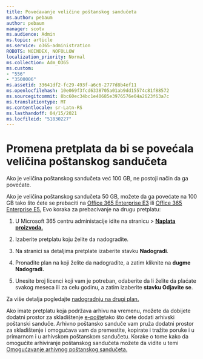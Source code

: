```yaml
---
title: Povećavanje veličine poštanskog sandučeta
ms.author: pebaum
author: pebaum
manager: scotv
ms.audience: Admin
ms.topic: article
ms.service: o365-administration
ROBOTS: NOINDEX, NOFOLLOW
localization_priority: Normal
ms.collection: Adm_O365
ms.custom:
- "556"
- "3500006"
ms.assetid: 33641df2-fc29-493f-a6c6-2777d8b4ef11
ms.openlocfilehash: 10e069f3fcd6338705a01ab9dd15574c81f88572
ms.sourcegitcommit: 8bc60ec34bc1e40685e3976576e04a2623f63a7c
ms.translationtype: MT
ms.contentlocale: sr-Latn-RS
ms.lasthandoff: 04/15/2021
ms.locfileid: "51830227"
---
```

# <a name="switch-subscriptions-to-increase-mailbox-size"></a>Promena pretplata da bi se povećala veličina poštanskog sandučeta

Ako je veličina poštanskog sandučeta već 100 GB, ne postoji način da ga povećate.
  
Ako je veličina poštanskog sandučeta 50 GB, možete da ga povećate na 100 GB tako što ćete se prebaciti na [Office 365 Enterprise E3](https://products.office.com/business/office-365-enterprise-e3-business-software) ili [Office 365 Enterprise E5.](https://products.office.com/business/office-365-enterprise-e5-business-software) Evo koraka za prebacivanje na drugu pretplatu:
  
1. U Microsoft 365 centru administacije idite na stranicu  \> **[Naplata proizvoda.](https://go.microsoft.com/fwlink/p/?linkid=842054)**

2. Izaberite pretplatu koju želite da nadogradite.

3. Na stranici sa detaljima pretplate izaberite stavku **Nadogradi**.

4. Pronađite plan na koji želite da nadogradite, a zatim kliknite na **dugme Nadogradi.**

5. Unesite broj licenci koji vam je potreban, odaberite da li želite da plaćate svakog meseca ili za celu godinu, a zatim izaberite **stavku Odjavite se**.

Za više detalja pogledajte [nadogradnju na drugi plan.](https://docs.microsoft.com/microsoft-365/commerce/subscriptions/upgrade-to-different-plan)

Ako imate pretplatu koja podržava arhivu na vremenu, možete da dobijete dodatni prostor za skladištenje [e-pošte](https://docs.microsoft.com/office365/servicedescriptions/exchange-online-archiving-service-description/exchange-online-archiving-service-description)tako što ćete dodati arhivski poštanski sanduče. Arhivno poštansko sanduče vam pruža dodatni prostor za skladištenje i omogućava vam da premestite, kopirate i tražite poruke i u primarnom i u arhivskom poštanskom sandučetu. Korake o tome kako da omogućite arhiviranje poštanskog sandučeta možete da vidite u temi [Omogućavanje arhivnog poštanskog sandučeta.](https://docs.microsoft.com/microsoft-365/compliance/enable-archive-mailboxes)